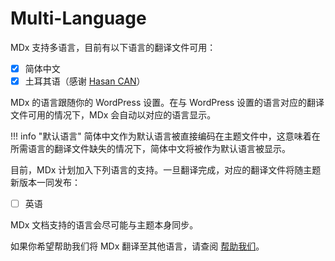 # Multi-Language

MDx 支持多语言，目前有以下语言的翻译文件可用：

* [x] 简体中文
* [x] 土耳其语（感谢 [Hasan CAN](https://github.com/Sn0bzy)）

MDx 的语言跟随你的 WordPress 设置。在与 WordPress 设置的语言对应的翻译文件可用的情况下，MDx 会自动以对应的语言显示。

!!! info "默认语言"
    简体中文作为默认语言被直接编码在主题文件中，这意味着在所需语言的翻译文件缺失的情况下，简体中文将被作为默认语言被显示。

目前，MDx 计划加入下列语言的支持。一旦翻译完成，对应的翻译文件将随主题新版本一同发布：

* [ ] 英语

MDx 文档支持的语言会尽可能与主题本身同步。

如果你希望帮助我们将 MDx 翻译至其他语言，请查阅 [帮助我们](../help-us.md)。
